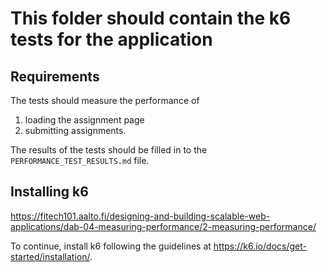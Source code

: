 # This folder should contain the k6 tests for the application


## Requirements

The tests should measure the performance of
1. loading the assignment page
2. submitting assignments.

The results of the tests should be filled in to the `PERFORMANCE_TEST_RESULTS.md` file.

## 

## Installing k6

<https://fitech101.aalto.fi/designing-and-building-scalable-web-applications/dab-04-measuring-performance/2-measuring-performance/>

To continue, install k6 following the guidelines at <https://k6.io/docs/get-started/installation/>.

